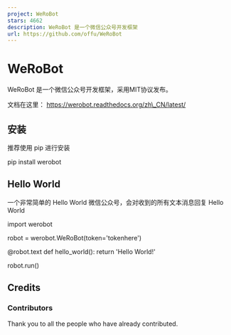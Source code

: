 ```yaml
---
project: WeRoBot
stars: 4662
description: WeRoBot 是一个微信公众号开发框架
url: https://github.com/offu/WeRoBot
---
```


WeRoBot
=======

WeRoBot 是一个微信公众号开发框架，采用MIT协议发布。

文档在这里： https://werobot.readthedocs.org/zh\_CN/latest/

安装
--

推荐使用 pip 进行安装

pip install werobot

Hello World
-----------

一个非常简单的 Hello World 微信公众号，会对收到的所有文本消息回复 Hello World

import werobot

robot = werobot.WeRoBot(token='tokenhere')

@robot.text
def hello\_world():
    return 'Hello World!'

robot.run()

Credits
-------

### Contributors

Thank you to all the people who have already contributed.
